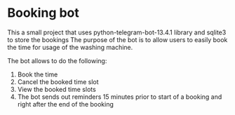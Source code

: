 # Booking bot

This a small project that uses python-telegram-bot-13.4.1 library and sqlite3 to store the bookings
The purpose of the bot is to allow users to easily book the time for usage of the washing machine.

The bot allows to do the following:
1. Book the time
2. Cancel the booked time slot
3. View the booked time slots
4. The bot sends out reminders 15 minutes prior to start of a booking and right after the end of the booking
